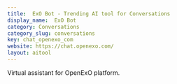 ```yaml
---
title:  ExO Bot - Trending AI tool for Conversations
display_name:  ExO Bot
category: Conversations
category_slug: conversations
key: chat_openexo_com
website: https://chat.openexo.com/
layout: aitool
---
```


Virtual assistant for OpenExO platform.
